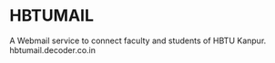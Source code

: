 # HBTUMAIL
A Webmail service to connect faculty and students of HBTU Kanpur. hbtumail.decoder.co.in
